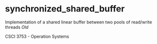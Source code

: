 # synchronized_shared_buffer
Implementation of a shared linear buffer between two pools of read/write threads
*Old*

CSCI 3753 - Operation Systems

